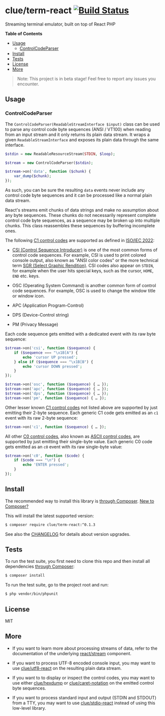 # clue/term-react [![Build Status](https://travis-ci.org/clue/php-term-react.svg?branch=master)](https://travis-ci.org/clue/php-term-react)

Streaming terminal emulator, built on top of React PHP

**Table of Contents**

* [Usage](#usage)
  * [ControlCodeParser](#controlcodeparser)
* [Install](#install)
* [Tests](#tests)
* [License](#license)
* [More](#more)

> Note: This project is in beta stage! Feel free to report any issues you encounter.

## Usage

### ControlCodeParser

The `ControlCodeParser(ReadableStreamInterface $input)` class can be used to
parse any control code byte sequences (ANSI / VT100) when reading from an input stream and it
only returns its plain data stream.
It wraps a given `ReadableStreamInterface` and exposes its plain data through
the same interface.

```php
$stdin = new ReadableResourceStream(STDIN, $loop);

$stream = new ControlCodeParser($stdin);

$stream->on('data', function ($chunk) {
    var_dump($chunk);
});
```

As such, you can be sure the resulting `data` events never include any control
code byte sequences and it can be processed like a normal plain data stream.

React's streams emit chunks of data strings and make no assumption about any
byte sequences.
These chunks do not necessarily represent complete control code byte sequences,
as a sequence may be broken up into multiple chunks.
This class reassembles these sequences by buffering incomplete ones.

The following [C1 control codes](https://en.wikipedia.org/wiki/C0_and_C1_control_codes#C1_set)
are supported as defined in [ISO/IEC 2022](https://en.wikipedia.org/wiki/ISO/IEC_2022):

* [CSI (Control Sequence Introducer)](https://en.wikipedia.org/wiki/ANSI_escape_code#CSI_codes)
  is one of the most common forms of control code sequences.
  For example, CSI is used to print colored console output, also known as
  "ANSI color codes" or the more technical term
  [SGR (Select Graphic Rendition)](https://en.wikipedia.org/wiki/ANSI_escape_code#graphics).
  CSI codes also appear on `STDIN`, for example when the user hits special keys,
  such as the cursor, `HOME`, `END` etc. keys.

* OSC (Operating System Command)
  is another common form of control code sequences.
  For example, OSC is used to change the window title or window icon.

* APC (Application Program-Control)

* DPS (Device-Control string)

* PM (Privacy Message)

Each code sequence gets emitted with a dedicated event with its raw byte sequence:

```php
$stream->on('csi', function ($sequence) {
    if ($sequence === "\x1B[A") {
        echo 'cursor UP pressed';
    } else if ($sequence === "\x1B[B") {
        echo 'cursor DOWN pressed';
    }
});

$stream->on('osc', function ($sequence) { … });
$stream->on('apc', function ($sequence) { … });
$stream->on('dps', function ($sequence) { … });
$stream->on('pm', function ($sequence) { … });
```

Other lesser known [C1 control codes](https://en.wikipedia.org/wiki/C0_and_C1_control_codes#C1_set)
not listed above are supported by just emitting their 2-byte sequence.
Each generic C1 code gets emitted as an `c1` event with its raw 2-byte sequence:

```php
$stream->on('c1', function ($sequence) { … });
```

All other [C0 control codes](https://en.wikipedia.org/wiki/C0_and_C1_control_codes#C0_.28ASCII_and_derivatives.29),
also known as [ASCII control codes](https://en.wikipedia.org/wiki/ASCII#ASCII_control_code_chart),
are supported by just emitting their single-byte value.
Each generic C0 code gets emitted as an `c0` event with its raw single-byte value:

```php
$stream->on('c0', function ($code) {
    if ($code === "\n") {
        echo 'ENTER pressed';
    }
});
```

## Install

The recommended way to install this library is [through Composer](https://getcomposer.org).
[New to Composer?](https://getcomposer.org/doc/00-intro.md)

This will install the latest supported version:

```bash
$ composer require clue/term-react:^0.1.3
```

See also the [CHANGELOG](CHANGELOG.md) for details about version upgrades.

## Tests

To run the test suite, you first need to clone this repo and then install all
dependencies [through Composer](http://getcomposer.org):

```bash
$ composer install
```

To run the test suite, go to the project root and run:

```bash
$ php vendor/bin/phpunit
```

## License

MIT

## More

* If you want to learn more about processing streams of data, refer to the documentation of
  the underlying [react/stream](https://github.com/reactphp/stream) component.

* If you want to process UTF-8 encoded console input, you may
  want to use [clue/utf8-react](https://github.com/clue/php-utf8-react) on the resulting
  plain data stream.

* If you want to to display or inspect the control codes, you may
  want to use either [clue/hexdump](https://github.com/clue/php-hexdump) or
  [clue/caret-notation](https://github.com/clue/php-caret-notation) on the emitted
  control byte sequences.

* If you want to process standard input and output (STDIN and STDOUT) from a TTY, you may
  want to use [clue/stdio-react](https://github.com/clue/php-stdio-react) instead of
  using this low-level library.
